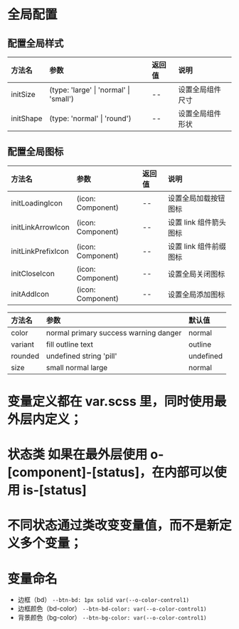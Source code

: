 # 全局配置

## 配置全局样式

| 方法名    | 参数                                   | 返回值 | 说明             |
| :-------- | :------------------------------------- | :----- | :--------------- |
| initSize  | (type: 'large' \| 'normal' \| 'small') | --     | 设置全局组件尺寸 |
| initShape | (type: 'normal' \| 'round')            | --     | 设置全局组件形状 |

## 配置全局图标

| 方法名             | 参数              | 返回值 | 说明                   |
| :----------------- | :---------------- | :----- | :--------------------- |
| initLoadingIcon    | (icon: Component) | --     | 设置全局加载按钮图标   |
| initLinkArrowIcon  | (icon: Component) | --     | 设置 link 组件箭头图标 |
| initLinkPrefixIcon | (icon: Component) | --     | 设置 link 组件前缀图标 |
| initCloseIcon      | (icon: Component) | --     | 设置全局关闭图标       |
| initAddIcon        | (icon: Component) | --     | 设置全局添加图标       |

| 方法名  | 参数                                  | 默认值    |
| :------ | :------------------------------------ | :-------- |
| color   | normal primary success warning danger | normal    |
| variant | fill outline text                     | outline   |
| rounded | undefined string 'pill'               | undefined |
| size    | small normal large                    | normal    |

# 变量定义都在 var.scss 里，同时使用最外层内定义；

# 状态类 如果在最外层使用 o-[component]-[status]，在内部可以使用 is-[status]

# 不同状态通过类改变变量值，而不是新定义多个变量；

# 变量命名

- 边框（bd） `--btn-bd: 1px solid var(--o-color-control1)`
- 边框颜色（bd-color） `--btn-bd-color: var(--o-color-control1)`
- 背景颜色（bg-color） `--btn-bg-color: var(--o-color-control1)`
